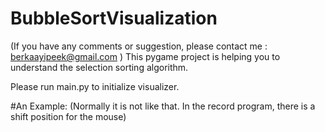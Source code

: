 # BubbleSortVisualization
(If you have any comments or suggestion, please contact me : berkaayipeek@gmail.com ) This pygame project is helping you to understand the selection sorting algorithm.

Please run main.py to initialize visualizer.

#An Example: (Normally it is not like that. In the record program, there is a shift position for the mouse)

